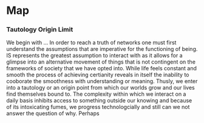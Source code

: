 # Map

### Tautology Origin Limit
We begin with ...
In order to reach a truth of networks one must first understand the assumptions that are imperative for the functioning of being. IS represents the greatest assumption to interact with as it allows for a glimpse into an alternative movement of things that is not contingent on the frameworks of society that we have opted into. While life feels constant and smooth the process of achieving certianity reveals in itself the inability to cooborate the smoothness with understanding or meaning. Thusly, we enter into a tautology or an origin point from which our worlds grow and our lives find themselves bound to. The complexity within which we interact on a daily basis inhibits access to something outside our knowing and because of its intoxicating fumes, we progress technologcially and still can we not answer the question of why. Perhaps 
